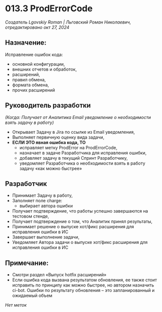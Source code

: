 # 013.3 ProdErrorCode

*Создатель Lgovskiy Roman | Льговский Роман Николаевич, отредактировано окт 27, 2024*

## Назначение:

Исправление ошибок кода:
- основной конфигурации,
- внешних отчетов и обработок,
- расширений,
- правил обмена,
- формата обмена,
- прочих расширений

## Руководитель разработки

*(Когда: Получает от Аналитика Email уведомление о необходимости взять задачу в работу)*

- Открывает Задачу в Jira по ссылке из Email уведомления,
- Выполняет первичную оценку вида задачи,
- **ЕСЛИ ЭТО явная ошибка кода, ТО**
  - исправляет метку ProdError на ProdErrorCode,
  - назначает в задаче Разработчика для исправления ошибки,
  - добавляет задачу в текущий Спринт Разработчику,
  - уведомляет Разработчика о необходимости взять в работу задачу «как можно быстрее»

## Разработчик

- Принимает Задачу в работу,
- Заполняет поле charge:
  - выбирает автора ошибки
- Получает подтверждение, что работы успешно завершаются на тестовом стенде,
- Получает подтверждение о том, что Аналитик принял результаты,
- Принимает решение о выпуске хот/фикс расширения для исправления ошибки в ИС
- Завершает выполнение задачи,
- Уведомляет Автора задачи о выпуске хот/фикс расширения для исправления ошибки в ИС

## Примечание:

- Смотри раздел «Выпуск hotfix расширений»
- Если ошибка кода вызвана результатом обновления, ее также стоит исправить по принципу как можно быстрее, но автором назначить ci-bot. Ошибки по результату обновления – это запланированный и ожидаемый объем

*Нет меток*